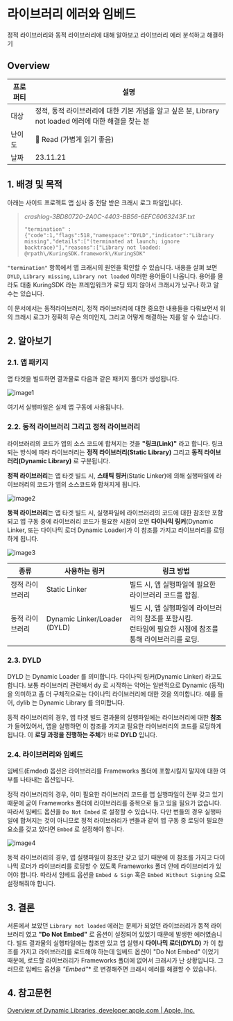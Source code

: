 # 라이브러리 에러와 임베드

정적 라이브러리와 동적 라이브러리에 대해 알아보고 라이브러리 에러 분석하고 해결하기

## Overview

|프로퍼티 | 설명 |
| --- | --- |
| 대상 | 정적, 동적 라이브러리에 대한 기본 개념을 알고 싶은 분, Library not loaded 에러에 대한 해결을 찾는 분 |
| 난이도 | 🧣 Read (가볍게 읽기 좋음) |
| 날짜 | 23.11.21 |

## 1. 배경 및 목적

아래는 사이드 프로젝트 앱 심사 중 전달 받은 크래시 로그 파일입니다.

> *crashlog-3BD80720-2A0C-4403-BB56-6EFC6063243F.txt*
>
> ```
> "termination" : {"code":1,"flags":518,"namespace":"DYLD","indicator":"Library missing","details":["(terminated at launch; ignore backtrace)"],"reasons":["Library not loaded: @rpath\/KuringSDK.framework\/KuringSDK"
> ```

 `"termination"` 항목에서 앱 크래시의 원인을 확인할 수 있습니다. 내용을 살펴 보면 `DYLD`, `Library missing`, `Library not loaded` 이러한 용어들이 나옵니다. 용어를 몰라도 대충 KuringSDK 라는 프레임워크가 로딩 되지 않아서 크래시가 났구나 하고 알 수는 있습니다. 

이 문서에서는 동적라이브러리, 정적 라이브러리에 대한 중요한 내용들을 다뤄보면서 위의 크래시 로그가 정확히 무슨 의미인지, 그리고 어떻게 해결하는 지를 알 수 있습니다.

## 2. 알아보기

### 2.1. 앱 패키지

앱 타겟을 빌드하면 결과물로 다음과 같은 패키지 폴더가 생성됩니다.

![image1](https://github.com/jaesung-0o0/study-ios/assets/53814741/0f6ea399-37e6-4473-9338-650dbd61a038)

여기서 실행파일은 실제 앱 구동에 사용됩니다.

### 2.2. 동적 라이브러리 그리고 정적 라이브러리

라이브러리의 코드가 앱의 소스 코드에 합쳐지는 것을 **"링크(Link)"** 라고 합니다. 링크 되는 방식에 따라 라이브러리는 **정적 라이브러리(Static Library)** 그리고 **동적 라이브러리(Dynamic Library)** 로 구분됩니다.

**정적 라이브러리**는 앱 타겟 빌드 시, **스태틱 링커**(Static Linker)에 의해 실행파일에 라이브러리의 코드가 앱의 소스코드와 합쳐지게 됩니다. 

![image2](https://github.com/jaesung-0o0/study-ios/assets/53814741/fbd4feec-4dcf-47e4-8ef1-53c3b9623b95)

**동적 라이브러리**는 앱 타겟 빌드 시, 실행파일에 라이브러리의 코드에 대한 참조만 포함되고 앱 구동 중에 라이브러리 코드가 필요한 시점이 오면 **다이나믹 링커**(Dynamic Linker, 또는 다이나믹 로더 Dynamic Loader)가 이 참조를 가지고 라이브러리를 로딩하게 됩니다.

![image3](https://github.com/jaesung-0o0/study-ios/assets/53814741/9189f7a7-5e27-4b69-b7cf-b99d7265a2e0)

| 종류 | 사용하는 링커 | 링크 방법 |
| --- | --- | --- |
| 정적 라이브러리 | Static Linker | 빌드 시, 앱 실행파일에 필요한 라이브러리 코드를 합침. |
| 동적 라이브러리 | Dynamic Linker/Loader (DYLD) | 빌드 시, 앱 실행파일에 라이브러리의 참조를 포함시킴.</br> 런타임에 필요한 시점에 참조를 통해 라이브러리를 로딩. |

### 2.3. DYLD

DYLD 는 Dynamic Loader 를 의미합니다. 다이나믹 링커(Dynamic Linker) 라고도 합니다. 보통 라이브러리 관련해서 dy 로 시작하는 약어는 일반적으로 Dynamic (동적) 을 의미하고 좀 더 구체적으로는 다이나믹 라이브러리에 대한 것을 의미합니다. 예를 들어, dylib 는 Dynamic Library 를 의미합니다.

동적 라이브러리의 경우, 앱 타겟 빌드 결과물의 실행파일에는 라이브러리에 대한 **참조** 가 들어있어서, 앱을 실행하면 이 참조를 가지고 필요한 라이브러리의 코드를 로딩하게 됩니다. 이 **로딩 과정을 진행하는 주체**가 바로 **DYLD** 입니다.

### 2.4. 라이브러리와 임베드

임베드(Emded) 옵션은 라이브러리를 Frameworks 폴더에 포함시킬지 말지에 대한 여부를 나타내는 옵션입니다.

정적 라이브러리의 경우, 이미 필요한 라이브러리 코드를 앱 실행파일이 전부 갖고 있기 때문에 굳이 Frameworks 폴더에 라이브러리를 중복으로 들고 있을 필요가 없습니다. 따라서 임베드 옵션을 `Do Not Embed` 로 설정할 수 있습니다. 다만 번들의 경우 실행파일에 합쳐지는 것이 아니므로 정적 라이브러리가 번들과 같이 앱 구동 중 로딩이 필요한 요소를 갖고 있다면 `Embed` 로 설정해야 합니다.

![image4](https://github.com/jaesung-0o0/study-ios/assets/53814741/eb4a1057-ee12-488c-9e4e-a0a1b69c6964)

동적 라이브러리의 경우, 앱 실행파일이 참조만 갖고 있기 때문에 이 참조를 가지고 다이나믹 로더가 라이브러리를 로딩할 수 있도록 Frameworks 폴더 안에 라이브러리가 있어야 합니다. 따라서 임베드 옵션을 `Embed & Sign` 혹은 `Embed Without Signing` 으로 설정해줘야 합니다.

## 3. 결론

서론에서 보았던 `Library not loaded` 에러는 문제가 되었던 라이브러리가 동적 라이브러리 였고 **"Do Not Embed"** 로 옵션이 설정되어 있었기 때문에 발생한 에러였습니다.
빌드 결과물의 실행파일에는 참조만 있고 앱 실행시 **다이나믹 로더(DYLD)** 가 이 참조를 가지고 라이브러리를 로드해야 하는데 임베드 옵션이 "Do Not Embed" 이었기 때문에, 로드할 라이브러리가 Frameworks 폴더에 없어서 크래시가 난 상황입니다.
그러므로 임베드 옵션을 **"Embed*"** 로 변경해주면 크래시 에러를 해결할 수 있습니다.

## 4. 참고문헌

[Overview of Dynamic Libraries, developer.apple.com | Apple, Inc.](https://developer.apple.com/library/archive/documentation/DeveloperTools/Conceptual/DynamicLibraries/100-Articles/OverviewOfDynamicLibraries.html)
